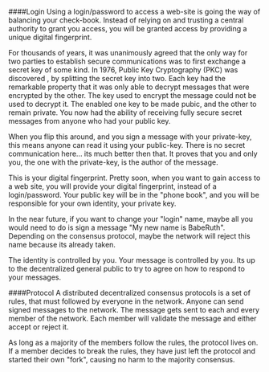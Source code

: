 
####Login
Using a login/password to access a web-site is going the way of balancing your check-book. Instead of relying on and trusting a central authority to grant you access, you will be granted access by providing a unique digital fingerprint. 

For thousands of years, it was unanimously agreed that the only way for two parties to establish secure communications was to first exchange a secret key of some kind. In 1976, Public Key Cryptography (PKC) was discovered , by splitting the secret key into two. Each key had the remarkable property that it was only able to decrypt messages that were encrypted by the other. The key used to encrypt the message could not be used to decrypt it. The enabled one key to be made pubic, and the other to remain private. You now had the ability of receiving fully secure secret messages from anyone who had your public key. 

When you flip this around, and you sign a message with your private-key, this means anyone can read it using your public-key. There is no secret communication here... its much better then that. It proves that you and only you, the one with the private-key, is the author of the message. 

This is your digital fingerprint. Pretty soon, when you want to gain access to a web site, you will provide your digital fingerprint, instead of a login/password. Your public key will be in the "phone book", and you will be responsible for your own identity, your private key. 

In the near future, if you want to change your "login" name, maybe all you would need to do is sign a message "My new name is BabeRuth". Depending on the consensus protocol, maybe the network will reject this name because its already taken. 

The identity is controlled by you. Your message is controlled by you. Its up to the decentralized general public to try to agree on how to respond to your messages. 

####Protocol
 A distributed decentralized consensus protocols is a set of rules, that must followed by everyone in the network. Anyone can send signed messages to the network. The message gets sent to each and every member of the network. Each member will validate the message and either accept or reject it. 
 
 As long as a majority of the members follow the rules, the protocol lives on. If a member decides to break the rules, they have just left the protocol and started their own "fork", causing no harm to the majority consensus.  

 
 
